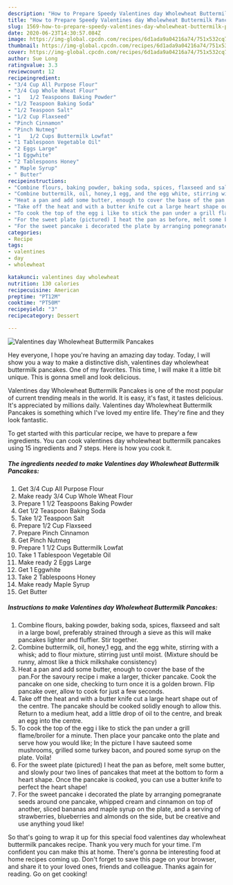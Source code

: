 ```yaml
---
description: "How to Prepare Speedy Valentines day Wholewheat Buttermilk Pancakes"
title: "How to Prepare Speedy Valentines day Wholewheat Buttermilk Pancakes"
slug: 1569-how-to-prepare-speedy-valentines-day-wholewheat-buttermilk-pancakes
date: 2020-06-23T14:30:57.084Z
image: https://img-global.cpcdn.com/recipes/6d1ada9a04216a74/751x532cq70/valentines-day-wholewheat-buttermilk-pancakes-recipe-main-photo.jpg
thumbnail: https://img-global.cpcdn.com/recipes/6d1ada9a04216a74/751x532cq70/valentines-day-wholewheat-buttermilk-pancakes-recipe-main-photo.jpg
cover: https://img-global.cpcdn.com/recipes/6d1ada9a04216a74/751x532cq70/valentines-day-wholewheat-buttermilk-pancakes-recipe-main-photo.jpg
author: Sue Long
ratingvalue: 3.3
reviewcount: 12
recipeingredient:
- "3/4 Cup All Purpose Flour"
- "3/4 Cup Whole Wheat Flour"
- "1   1/2 Teaspoons Baking Powder"
- "1/2 Teaspoon Baking Soda"
- "1/2 Teaspoon Salt"
- "1/2 Cup Flaxseed"
- "Pinch Cinnamon"
- "Pinch Nutmeg"
- "1   1/2 Cups Buttermilk Lowfat"
- "1 Tablespoon Vegetable Oil"
- "2 Eggs Large"
- "1 Eggwhite"
- "2 Tablespoons Honey"
- " Maple Syrup"
- " Butter"
recipeinstructions:
- "Combine flours, baking powder, baking soda, spices, flaxseed and salt in a large bowl, preferably strained through a sieve as this will make pancakes lighter and fluffier. Stir together."
- "Combine buttermilk, oil, honey,1 egg, and the egg white, stirring with a whisk; add to flour mixture, stirring just until moist. (Mixture should be runny, almost like a thick milkshake consistency)"
- "Heat a pan and add some butter, enough to cover the base of the pan.For the savoury recipe i make a larger, thicker pancake. Cook the pancake on one side, checking to turn once it is a golden brown. Flip pancake over, allow to cook for just a few seconds."
- "Take off the heat and with a butter knife cut a large heart shape out of the centre. The pancake should be cooked solidly enough to allow this. Return to a medium heat, add a little drop of oil to the centre, and break an egg into the centre."
- "To cook the top of the egg i like to stick the pan under a grill flame/broiler for a minute. Then place your pancake onto the plate and serve how you would like; In the picture I have sauteed some mushrooms, grilled some turkey bacon, and poured some syrup on the plate. Voila!"
- "For the sweet plate (pictured) I heat the pan as before, melt some butter, and slowly pour two lines of pancakes that meet at the bottom to form a heart shape. Once the pancake is cooked, you can use a butter knife to perfect the heart shape!"
- "For the sweet pancake i decorated the plate by arranging pomegranate seeds around one pancake, whipped cream and cinnamon on top of another, sliced bananas and maple syrup on the plate, and a serving of strawberries, blueberries and almonds on the side, but be creative and use anything youd like!"
categories:
- Recipe
tags:
- valentines
- day
- wholewheat

katakunci: valentines day wholewheat 
nutrition: 130 calories
recipecuisine: American
preptime: "PT12M"
cooktime: "PT50M"
recipeyield: "3"
recipecategory: Dessert

---
```



![Valentines day Wholewheat Buttermilk Pancakes](https://img-global.cpcdn.com/recipes/6d1ada9a04216a74/751x532cq70/valentines-day-wholewheat-buttermilk-pancakes-recipe-main-photo.jpg)

Hey everyone, I hope you're having an amazing day today. Today, I will show you a way to make a distinctive dish, valentines day wholewheat buttermilk pancakes. One of my favorites. This time, I will make it a little bit unique. This is gonna smell and look delicious.



Valentines day Wholewheat Buttermilk Pancakes is one of the most popular of current trending meals in the world. It is easy, it's fast, it tastes delicious. It's appreciated by millions daily. Valentines day Wholewheat Buttermilk Pancakes is something which I've loved my entire life. They're fine and they look fantastic.


To get started with this particular recipe, we have to prepare a few ingredients. You can cook valentines day wholewheat buttermilk pancakes using 15 ingredients and 7 steps. Here is how you cook it.

<!--inarticleads1-->

##### The ingredients needed to make Valentines day Wholewheat Buttermilk Pancakes:

1. Get 3/4 Cup All Purpose Flour
1. Make ready 3/4 Cup Whole Wheat Flour
1. Prepare 1   1/2 Teaspoons Baking Powder
1. Get 1/2 Teaspoon Baking Soda
1. Take 1/2 Teaspoon Salt
1. Prepare 1/2 Cup Flaxseed
1. Prepare Pinch Cinnamon
1. Get Pinch Nutmeg
1. Prepare 1   1/2 Cups Buttermilk Lowfat
1. Take 1 Tablespoon Vegetable Oil
1. Make ready 2 Eggs Large
1. Get 1 Eggwhite
1. Take 2 Tablespoons Honey
1. Make ready  Maple Syrup
1. Get  Butter




<!--inarticleads2-->

##### Instructions to make Valentines day Wholewheat Buttermilk Pancakes:

1. Combine flours, baking powder, baking soda, spices, flaxseed and salt in a large bowl, preferably strained through a sieve as this will make pancakes lighter and fluffier. Stir together.
1. Combine buttermilk, oil, honey,1 egg, and the egg white, stirring with a whisk; add to flour mixture, stirring just until moist. (Mixture should be runny, almost like a thick milkshake consistency)
1. Heat a pan and add some butter, enough to cover the base of the pan.For the savoury recipe i make a larger, thicker pancake. Cook the pancake on one side, checking to turn once it is a golden brown. Flip pancake over, allow to cook for just a few seconds.
1. Take off the heat and with a butter knife cut a large heart shape out of the centre. The pancake should be cooked solidly enough to allow this. Return to a medium heat, add a little drop of oil to the centre, and break an egg into the centre.
1. To cook the top of the egg i like to stick the pan under a grill flame/broiler for a minute. Then place your pancake onto the plate and serve how you would like; In the picture I have sauteed some mushrooms, grilled some turkey bacon, and poured some syrup on the plate. Voila!
1. For the sweet plate (pictured) I heat the pan as before, melt some butter, and slowly pour two lines of pancakes that meet at the bottom to form a heart shape. Once the pancake is cooked, you can use a butter knife to perfect the heart shape!
1. For the sweet pancake i decorated the plate by arranging pomegranate seeds around one pancake, whipped cream and cinnamon on top of another, sliced bananas and maple syrup on the plate, and a serving of strawberries, blueberries and almonds on the side, but be creative and use anything youd like!




So that's going to wrap it up for this special food valentines day wholewheat buttermilk pancakes recipe. Thank you very much for your time. I'm confident you can make this at home. There's gonna be interesting food at home recipes coming up. Don't forget to save this page on your browser, and share it to your loved ones, friends and colleague. Thanks again for reading. Go on get cooking!
